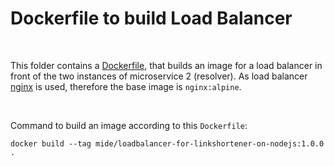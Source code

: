 # Dockerfile to build Load Balancer #

<br>

This folder contains a [Dockerfile](./Dockerfile), that builds an image for
a load balancer in front of the two instances of microservice 2 (resolver).
As load balancer [nginx](https://nginx.org/en/) is used, therefore the base
image is `nginx:alpine`.

<br>

Command to build an image according to this `Dockerfile`:

```
docker build --tag mide/loadbalancer-for-linkshortener-on-nodejs:1.0.0 .
```

<br>